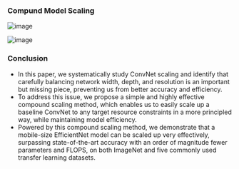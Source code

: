 ### Compund Model Scaling

![image](https://user-images.githubusercontent.com/65876994/110277745-44b23700-8019-11eb-8f16-77637aea7c45.png)

![image](https://user-images.githubusercontent.com/65876994/110277763-4b40ae80-8019-11eb-8a32-d3a280bbfff5.png)


### Conclusion
- In this paper, we systematically study ConvNet scaling and identify that carefully balancing network width, depth, and resolution is an important but missing piece, preventing us
from better accuracy and efficiency. 
- To address this issue, we propose a simple and highly effective compound scaling method, which enables us to easily scale up a baseline ConvNet to any target resource constraints in a more principled
way, while maintaining model efficiency. 
- Powered by this compound scaling method, we demonstrate that a mobile-size EfficientNet model can be scaled up very effectively, surpassing state-of-the-art accuracy with an order of magnitude fewer parameters and FLOPS, on both ImageNet and five commonly used transfer learning datasets.
